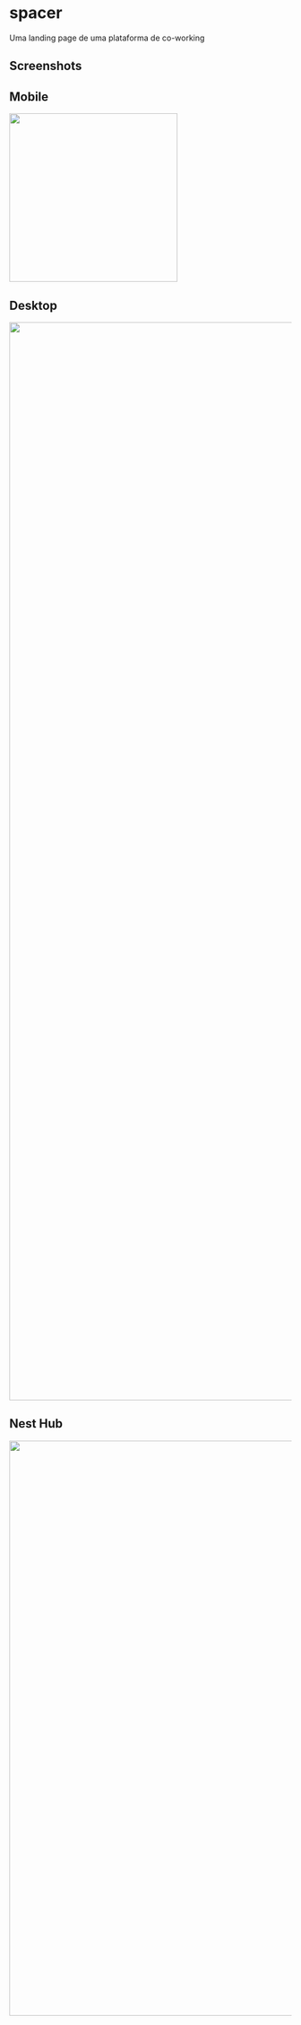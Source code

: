 # spacer

Uma landing page de uma plataforma de co-working

## Screenshots

## Mobile

<img src="./assets/screenshots/mobile-7v.png" width="300px" heigth="300px">

## Desktop

<img src="./assets/screenshots/Desktop-7v.png"  width="1920px" heigth="1080px">

## Nest Hub

<img src="./assets/screenshots/Nesthub-7v.png" width="1024px" heigth="600px">
